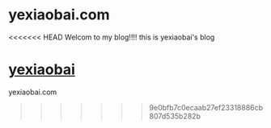 yexiaobai.com
=============

<<<<<<< HEAD
Welcom to my blog!!!! 
this is yexiaobai's blog

[yexiaobai](https://github.com/yekeqiang/yexiaobai.com)
=======
yexiaobai.com
>>>>>>> 9e0bfb7c0ecaab27ef23318886cb807d535b282b

